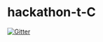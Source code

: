 # hackathon-t-C
[![Gitter](https://badges.gitter.im/2019A-hackathon-t-C/community.svg)](https://gitter.im/2019A-hackathon-t-C/community?utm_source=badge&utm_medium=badge&utm_campaign=pr-badge)
